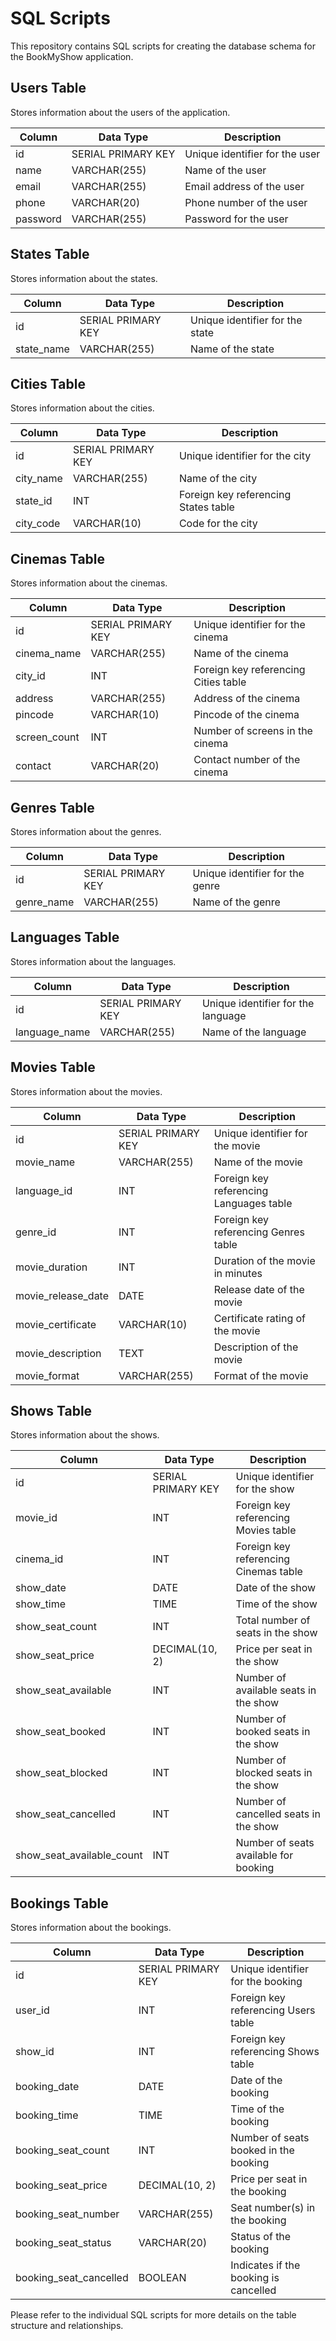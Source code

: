 # SQL Scripts

This repository contains SQL scripts for creating the database schema for the BookMyShow application.

## Users Table

Stores information about the users of the application.

| Column   | Data Type          | Description                    |
| -------- | ------------------ | ------------------------------ |
| id       | SERIAL PRIMARY KEY | Unique identifier for the user |
| name     | VARCHAR(255)       | Name of the user               |
| email    | VARCHAR(255)       | Email address of the user      |
| phone    | VARCHAR(20)        | Phone number of the user       |
| password | VARCHAR(255)       | Password for the user          |

## States Table

Stores information about the states.

| Column     | Data Type          | Description                     |
| ---------- | ------------------ | ------------------------------- |
| id         | SERIAL PRIMARY KEY | Unique identifier for the state |
| state_name | VARCHAR(255)       | Name of the state               |

## Cities Table

Stores information about the cities.

| Column    | Data Type          | Description                          |
| --------- | ------------------ | ------------------------------------ |
| id        | SERIAL PRIMARY KEY | Unique identifier for the city       |
| city_name | VARCHAR(255)       | Name of the city                     |
| state_id  | INT                | Foreign key referencing States table |
| city_code | VARCHAR(10)        | Code for the city                    |

## Cinemas Table

Stores information about the cinemas.

| Column       | Data Type          | Description                          |
| ------------ | ------------------ | ------------------------------------ |
| id           | SERIAL PRIMARY KEY | Unique identifier for the cinema     |
| cinema_name  | VARCHAR(255)       | Name of the cinema                   |
| city_id      | INT                | Foreign key referencing Cities table |
| address      | VARCHAR(255)       | Address of the cinema                |
| pincode      | VARCHAR(10)        | Pincode of the cinema                |
| screen_count | INT                | Number of screens in the cinema      |
| contact      | VARCHAR(20)        | Contact number of the cinema         |

## Genres Table

Stores information about the genres.

| Column     | Data Type          | Description                     |
| ---------- | ------------------ | ------------------------------- |
| id         | SERIAL PRIMARY KEY | Unique identifier for the genre |
| genre_name | VARCHAR(255)       | Name of the genre               |

## Languages Table

Stores information about the languages.

| Column        | Data Type          | Description                        |
| ------------- | ------------------ | ---------------------------------- |
| id            | SERIAL PRIMARY KEY | Unique identifier for the language |
| language_name | VARCHAR(255)       | Name of the language               |

## Movies Table

Stores information about the movies.

| Column             | Data Type          | Description                             |
| ------------------ | ------------------ | --------------------------------------- |
| id                 | SERIAL PRIMARY KEY | Unique identifier for the movie         |
| movie_name         | VARCHAR(255)       | Name of the movie                       |
| language_id        | INT                | Foreign key referencing Languages table |
| genre_id           | INT                | Foreign key referencing Genres table    |
| movie_duration     | INT                | Duration of the movie in minutes        |
| movie_release_date | DATE               | Release date of the movie               |
| movie_certificate  | VARCHAR(10)        | Certificate rating of the movie         |
| movie_description  | TEXT               | Description of the movie                |
| movie_format       | VARCHAR(255)       | Format of the movie                     |

## Shows Table

Stores information about the shows.

| Column                    | Data Type          | Description                           |
| ------------------------- | ------------------ | ------------------------------------- |
| id                        | SERIAL PRIMARY KEY | Unique identifier for the show        |
| movie_id                  | INT                | Foreign key referencing Movies table  |
| cinema_id                 | INT                | Foreign key referencing Cinemas table |
| show_date                 | DATE               | Date of the show                      |
| show_time                 | TIME               | Time of the show                      |
| show_seat_count           | INT                | Total number of seats in the show     |
| show_seat_price           | DECIMAL(10, 2)     | Price per seat in the show            |
| show_seat_available       | INT                | Number of available seats in the show |
| show_seat_booked          | INT                | Number of booked seats in the show    |
| show_seat_blocked         | INT                | Number of blocked seats in the show   |
| show_seat_cancelled       | INT                | Number of cancelled seats in the show |
| show_seat_available_count | INT                | Number of seats available for booking |

## Bookings Table

Stores information about the bookings.

| Column                 | Data Type          | Description                           |
| ---------------------- | ------------------ | ------------------------------------- |
| id                     | SERIAL PRIMARY KEY | Unique identifier for the booking     |
| user_id                | INT                | Foreign key referencing Users table   |
| show_id                | INT                | Foreign key referencing Shows table   |
| booking_date           | DATE               | Date of the booking                   |
| booking_time           | TIME               | Time of the booking                   |
| booking_seat_count     | INT                | Number of seats booked in the booking |
| booking_seat_price     | DECIMAL(10, 2)     | Price per seat in the booking         |
| booking_seat_number    | VARCHAR(255)       | Seat number(s) in the booking         |
| booking_seat_status    | VARCHAR(20)        | Status of the booking                 |
| booking_seat_cancelled | BOOLEAN            | Indicates if the booking is cancelled |

Please refer to the individual SQL scripts for more details on the table structure and relationships.
